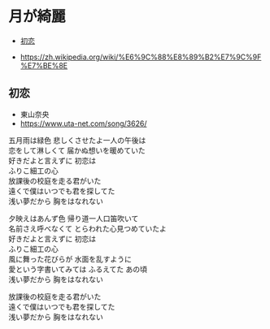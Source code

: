 
# 月が綺麗 <!-- omit in toc -->

- [初恋](#初恋)

 - https://zh.wikipedia.org/wiki/%E6%9C%88%E8%89%B2%E7%9C%9F%E7%BE%8E


## 初恋

 - 東山奈央
 - https://www.uta-net.com/song/3626/

五月雨は緑色 悲しくさせたよ一人の午後は<br>
恋をして淋しくて 届かぬ想いを暖めていた<br>
好きだよと言えずに 初恋は<br>
ふりこ細工の心<br>
放課後の校庭を走る君がいた<br>
遠くで僕はいつでも君を探してた<br>
浅い夢だから 胸をはなれない<br>

夕映えはあんず色 帰り道一人口笛吹いて<br>
名前さえ呼べなくて とらわれた心見つめていたよ<br>
好きだよと言えずに 初恋は<br>
ふりこ細工の心<br>
風に舞った花びらが 水面を乱すように<br>
愛という字書いてみては ふるえてた あの頃<br>
浅い夢だから 胸をはなれない<br>

放課後の校庭を走る君がいた<br>
遠くで僕はいつでも君を探してた<br>
浅い夢だから 胸をはなれない<br>
